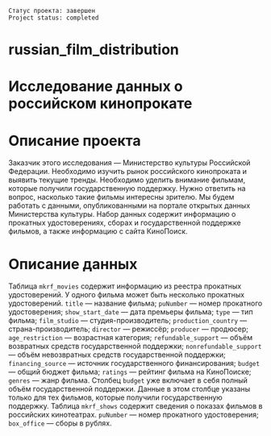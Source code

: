 `Статус проекта: завершен` <br> `Project status: completed`
# russian_film_distribution
# Исследование данных о российском кинопрокате
# Описание проекта
Заказчик этого исследования — Министерство культуры Российской Федерации. 
Необходимо изучить рынок российского кинопроката и выявить текущие тренды. Необходимо уделить внимание фильмам, которые получили государственную поддержку. Нужно ответить на вопрос, насколько такие фильмы интересны зрителю. 
Мы будем работать с данными, опубликованными на портале открытых данных Министерства культуры. Набор данных содержит информацию о прокатных удостоверениях, сборах и государственной поддержке фильмов, а также информацию с сайта КиноПоиск.

# Описание данных
Таблица `mkrf_movies` содержит информацию из реестра прокатных удостоверений. У одного фильма может быть несколько прокатных удостоверений. 
`title` — название фильма;
`puNumber` — номер прокатного удостоверения;
`show_start_date` — дата премьеры фильма;
`type` — тип фильма;
`film_studio` — студия-производитель;
`production_country` — страна-производитель;
`director` — режиссёр;
`producer` — продюсер;
`age_restriction` — возрастная категория;
`refundable_support` — объём возвратных средств государственной поддержки;
`nonrefundable_support` — объём невозвратных средств государственной поддержки;
`financing_source` — источник государственного финансирования;
`budget` — общий бюджет фильма;
`ratings` — рейтинг фильма на КиноПоиске;
`genres` — жанр фильма.
Столбец `budget` уже включает в себя полный объём государственной поддержки. Данные в этом столбце указаны только для тех фильмов, которые получили государственную поддержку. 
Таблица `mkrf_shows` содержит сведения о показах фильмов в российских кинотеатрах.
`puNumber` — номер прокатного удостоверения;
`box_office` — сборы в рублях.
